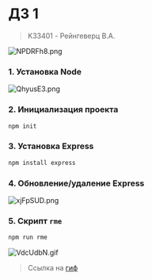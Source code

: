 # ДЗ 1
> K33401 - Рейнгеверц В.А.

![NPDRFh8.png](https://i.imgur.com/NPDRFh8.png)


### 1. Установка Node
![QhyusE3.png](https://i.imgur.com/QhyusE3.png)


### 2. Инициализация проекта
```bash
npm init
```


### 3. Установка Express
```bash
npm install express
```

### 4. Обновление/удаление Express
![xjFpSUD.png](https://i.imgur.com/xjFpSUD.png)

### 5. Скрипт `rme`

```bash
npm run rme
```
![VdcUdbN.gif](https://i.imgur.com/VdcUdbN.gif)
> Ссылка на [гиф](https://i.imgur.com/VdcUdbN.gif)